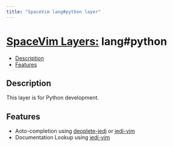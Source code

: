 ```yaml
---
title: "SpaceVim lang#python layer"
---
```


# [SpaceVim Layers:](https://spacevim.org/layers) lang#python

<!-- vim-markdown-toc GFM -->
* [Description](#description)
* [Features](#features)

<!-- vim-markdown-toc -->

## Description

This layer is for Python development.

## Features

- Aoto-completion using [deoplete-jedi](https://github.com/zchee/deoplete-jedi) or [jedi-vim](https://github.com/davidhalter/jedi-vim)
- Documentation Lookup using [jedi-vim](https://github.com/davidhalter/jedi-vim)
